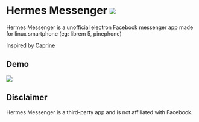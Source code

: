 # Hermes Messenger  ![](https://github.com/MrBn100ful/Hermes-Messenger/blob/master/assets/iconset/64x64.png)
Hermes Messenger is a unofficial electron Facebook messenger app made for linux smartphone (eg: librem 5, pinephone)

Inspired by [Caprine](https://github.com/sindresorhus/caprine)

## Demo

![](https://github.com/MrBn100ful/Hermes-Messenger/blob/master/demo.gif)


## Disclaimer

Hermes Messenger is a third-party app and is not affiliated with Facebook.
